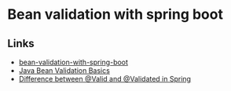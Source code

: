 # Bean validation with spring boot


## Links
- [bean-validation-with-spring-boot](https://reflectoring.io/bean-validation-with-spring-boot/)
- [Java Bean Validation Basics](https://www.baeldung.com/javax-validation)
- [Difference between @Valid and @Validated in Spring](https://stackoverflow.com/questions/36173332/difference-between-valid-and-validated-in-spring)